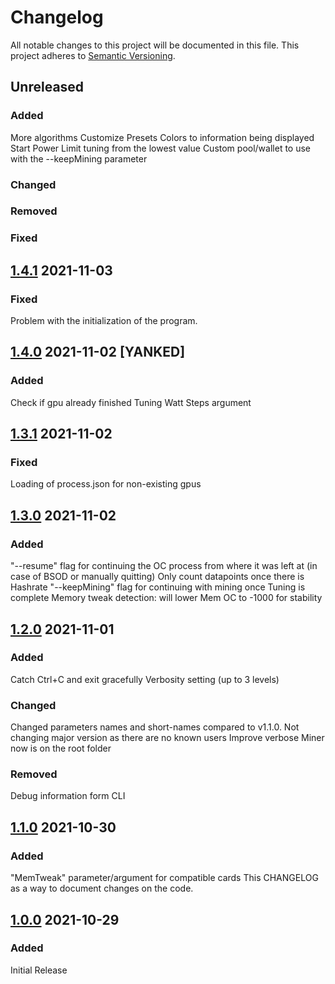 # Changelog
All notable changes to this project will be documented in this file.
This project adheres to [Semantic Versioning](https://semver.org/).

## Unreleased
### Added
More algorithms
Customize Presets
Colors to information being displayed
Start Power Limit tuning from the lowest value
Custom pool/wallet to use with the --keepMining parameter
### Changed
### Removed
### Fixed

## [1.4.1](https://github.com/CryptoTuner/CryptoTuner/releases/tag/1.4.1) 2021-11-03
### Fixed
Problem with the initialization of the program.

## [1.4.0](https://github.com/CryptoTuner/CryptoTuner/releases/tag/1.4.0) 2021-11-02 [YANKED]
### Added
Check if gpu already finished Tuning
Watt Steps argument

## [1.3.1](https://github.com/CryptoTuner/CryptoTuner/releases/tag/1.3.1) 2021-11-02
### Fixed
Loading of process.json for non-existing gpus

## [1.3.0](https://github.com/CryptoTuner/CryptoTuner/releases/tag/1.3.0) 2021-11-02
### Added
"--resume" flag for continuing the OC process from where it was left at (in case of BSOD or manually quitting)
Only count datapoints once there is Hashrate
"--keepMining" flag for continuing with mining once Tuning is complete
Memory tweak detection: will lower Mem OC to -1000 for stability

## [1.2.0](https://github.com/CryptoTuner/CryptoTuner/releases/tag/1.2.0) 2021-11-01
### Added
Catch Ctrl+C and exit gracefully
Verbosity setting (up to 3 levels)
### Changed
Changed parameters names and short-names compared to v1.1.0. Not changing major version as there are no known users
Improve verbose
Miner now is on the root folder
### Removed
Debug information form CLI

## [1.1.0](https://github.com/CryptoTuner/CryptoTuner/releases/tag/1.1.0) 2021-10-30
### Added
"MemTweak" parameter/argument for compatible cards
This CHANGELOG as a way to document changes on the code.


## [1.0.0](https://github.com/CryptoTuner/CryptoTuner/releases/tag/1.0.0) 2021-10-29
### Added
Initial Release